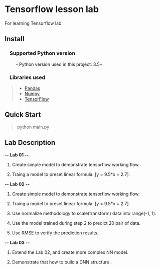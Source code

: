 # Tensorflow lesson lab
  For learning Tensorflow lab.

## Install

### &nbsp;&nbsp;&nbsp; Supported Python version
&nbsp;&nbsp;&nbsp;&nbsp;&nbsp;&nbsp;&nbsp;&nbsp;&nbsp;- Python version used in this project: 3.5+

### &nbsp;&nbsp;&nbsp; Libraries used

> *  [Pandas](http://pandas.pydata.org)
> *  [Numpy](http://www.numpy.org)
> *  [TensorFlow](https://www.tensorflow.org)
    

## Quick Start

   > python main.py
        
## Lab Description

**-- Lab 01 --**

 1. Create simple model to demonstrate tensorflow working flow.

 2. Traing a model to preset linear formula. [y = 9.5*x + 2.7].

**-- Lab 02 --**
 
 1. Create simple model to demonstrate tensorflow working flow.

 2. Traing a model to preset linear formula. [y = 9.5*x + 2.7].

 3. Use normalize methodology to scale(transform) data into range(-1, 1).

 4. Use the model trained during step 2 to predict 20 pair of data.

 5. Use RMSE to verify the prediction results.

**-- Lab 03 --**

 1. Extend the Lab 02, and  create  more complex NN  model.  
 
 2. Demonstrate that how to build a DNN structure . 

